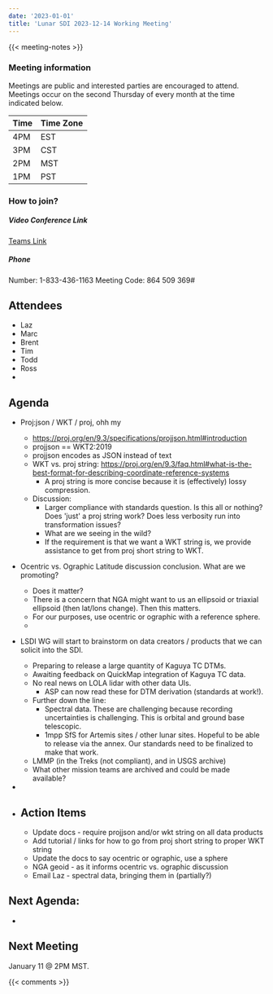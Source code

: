```yaml
---
date: '2023-01-01'
title: 'Lunar SDI 2023-12-14 Working Meeting'
---
```


{{<  meeting-notes >}}

### Meeting information
Meetings are public and interested parties are encouraged to attend. Meetings occur on the second Thursday of every month at the time indicated below.

| Time | Time Zone |
|------|-----------|
| 4PM  | EST |
| 3PM  | CST |
| 2PM  | MST |
| 1PM  | PST | 

### How to join?

##### Video Conference Link
[Teams Link](https://teams.microsoft.com/l/meetup-join/19%3ameeting_NjM0MzI5NGUtZDI1ZS00YWVjLWI1MTctYjUzZTU4OTVlNWIz%40thread.v2/0?context=%7b%22Tid%22%3a%220693b5ba-4b18-4d7b-9341-f32f400a5494%22%2c%22Oid%22%3a%22c27c6e98-e45a-45ff-aea5-7f10d6fe67c1%22%7d)

##### Phone
Number: 1-833-436-1163
Meeting Code: 864 509 369#

## Attendees
- Laz
- Marc
- Brent
- Tim
- Todd
- Ross
- 

## Agenda
- Proj:json / WKT / proj, ohh my
  - https://proj.org/en/9.3/specifications/projjson.html#introduction
  - projjson == WKT2:2019
  - projjson encodes as JSON instead of text
  - WKT vs. proj string: https://proj.org/en/9.3/faq.html#what-is-the-best-format-for-describing-coordinate-reference-systems
      - A proj string is more concise because it is (effectively) lossy compression.
  - Discussion:
    - Larger compliance with standards question. Is this all or nothing? Does 'just' a proj string work? Does less verbosity run into transformation issues?
    - What are we seeing in the wild?
    - If the requirement is that we want a WKT string is, we provide assistance to get from proj short string to WKT.

- Ocentric vs. Ographic Latitude discussion conclusion. What are we promoting?
  - Does it matter?
  - There is a concern that NGA might want to us an ellipsoid or triaxial ellipsoid (then lat/lons change). Then this matters.
  - For our purposes, use ocentric or ographic with a reference sphere.
  - 

- LSDI WG will start to brainstorm on data creators / products that we can solicit into the SDI.
  - Preparing to release a large quantity of Kaguya TC DTMs.
  - Awaiting feedback on QuickMap integration of Kaguya TC data.
  - No real news on LOLA lidar with other data UIs.
    - ASP can now read these for DTM derivation (standards at work!).
  - Further down the line:
    - Spectral data. These are challenging because recording uncertainties is challenging. This is orbital and ground base telescopic.
    - 1mpp SfS for Artemis sites / other lunar sites. Hopeful to be able to release via the annex. Our standards need to be finalized to make that work.
  - LMMP (in the Treks (not compliant), and in USGS archive)
  - What other mission teams are archived and could be made available?

- 

- ## Action Items
  - Update docs - require projjson and/or wkt string on all data products
  - Add tutorial / links for how to go from proj short string to proper WKT string
  - Update the docs to say ocentric or ographic, use a sphere
  - NGA geoid - as it informs ocentric vs. ographic discussion
  - Email Laz - spectral data, bringing them in (partially?)


## Next Agenda:
- 
  
## Next Meeting
January 11 @ 2PM MST.

{{< comments >}}
